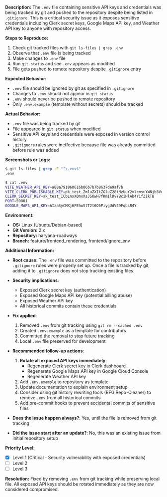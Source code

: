 **Description:**
The `.env` file containing sensitive API keys and credentials was being tracked by git and pushed to the repository despite being listed in `.gitignore`. This is a critical security issue as it exposes sensitive credentials including Clerk secret keys, Google Maps API key, and Weather API key to anyone with repository access.

**Steps to Reproduce:**
1. Check git tracked files with `git ls-files | grep .env`
2. Observe that `.env` file is being tracked
3. Make changes to `.env` file
4. Run `git status` and see `.env` appears as modified
5. File gets pushed to remote repository despite `.gitignore` entry

**Expected Behavior:**
- `.env` file should be ignored by git as specified in `.gitignore`
- Changes to `.env` should not appear in `git status`
- `.env` should never be pushed to remote repository
- Only `.env.example` (template without secrets) should be tracked

**Actual Behavior:**
- `.env` file was being tracked by git
- File appeared in `git status` when modified
- Sensitive API keys and credentials were exposed in version control history
- `.gitignore` rules were ineffective because file was already committed before rule was added

**Screenshots or Logs:**
```bash
$ git ls-files | grep -E "^\.env$"
.env

$ cat .env
VITE_WEATHER_API_KEY=a88a791860616b06b7b7b8637de9af7b
VITE_CLERK_PUBLISHABLE_KEY=pk_test_ZmluZXItZGluZ28tNzUuY2xlcmsuYWNjb3VudHMuZGV2JA
CLERK_SECRET_KEY=sk_test_ICbLnxX0mxXsJSKwH7fKmIlDvYBciHlAb4Y1fZikTB
PORT=50001
GOOGLE_MAPS_API_KEY=AIzaSyCMXj6FEhwStT2t6O6PiygUdV49FqbsR4Y
```

**Environment:**
- **OS:** Linux (Ubuntu/Debian-based)
- **Git Version:** 2.x
- **Repository:** haryana-roadways
- **Branch:** feature/frontend_rendering, frontend/ignore_env

**Additional Information:**
- **Root cause**: The `.env` file was committed to the repository before `.gitignore` rules were properly set up. Once a file is tracked by git, adding it to `.gitignore` does not stop tracking existing files.

- **Security implications**:
  - Exposed Clerk secret key (authentication)
  - Exposed Google Maps API key (potential billing abuse)
  - Exposed Weather API key
  - All historical commits contain these credentials

- **Fix applied**:
  1. Removed `.env` from git tracking using `git rm --cached .env`
  2. Created `.env.example` as a template for contributors
  3. Committed the removal to stop future tracking
  4. Local `.env` file preserved for development

- **Recommended follow-up actions**:
  1. **Rotate all exposed API keys immediately**:
     - Regenerate Clerk secret key in Clerk dashboard
     - Regenerate Google Maps API key in Google Cloud Console
     - Regenerate Weather API key
  2. Add `.env.example` to repository as template
  3. Update documentation to explain environment setup
  4. Consider using git history rewriting tools (BFG Repo-Cleaner) to remove `.env` from all historical commits
  5. Add pre-commit hooks to prevent accidental commits of sensitive files

- **Does the issue happen always?**: Yes, until the file is removed from git tracking

- **Did the issue start after an update?**: No, this was an existing issue from initial repository setup

**Priority Level:**
- [x] Level 1 (Critical - Security vulnerability with exposed credentials)
- [ ] Level 2
- [ ] Level 3

**Resolution:**
Fixed by removing `.env` from git tracking while preserving local file. All exposed API keys should be rotated immediately as they are now considered compromised.
